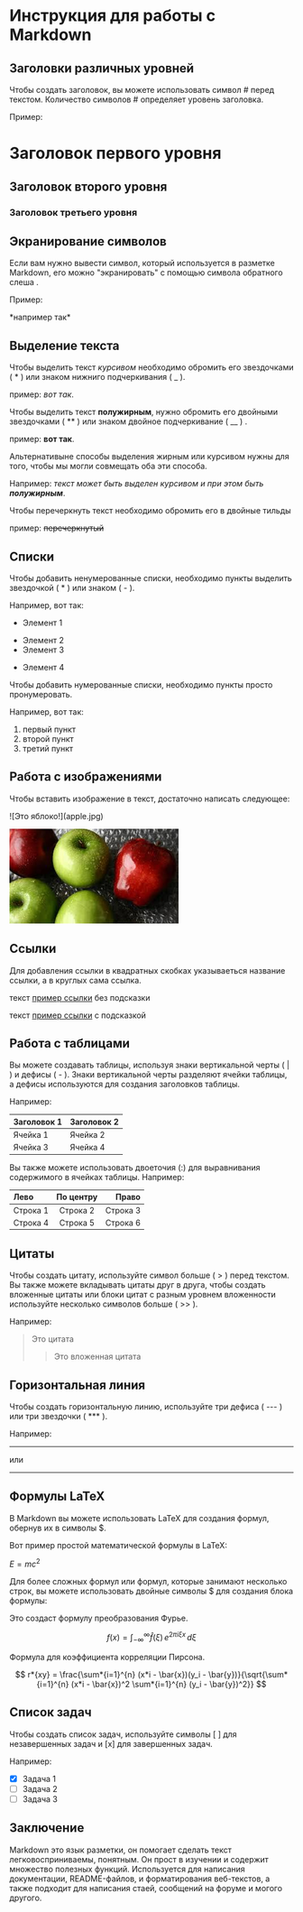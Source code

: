 # Инструкция для работы с Markdown

## Заголовки различных уровней

Чтобы создать заголовок, вы можете использовать символ \# перед текстом. Количество символов \# определяет уровень заголовка.

Пример:

# Заголовок первого уровня

## Заголовок второго уровня

### Заголовок третьего уровня

## Экранирование символов

Если вам нужно вывести символ, который используется в разметке Markdown, его можно "экранировать" с помощью символа обратного слеша \.

Пример:

\*например так\*

## Выделение текста

Чтобы выделить текст _курсивом_ необходимо обромить его звездочками ( \* ) или знаком нижниго подчеркивания ( \_ ).

пример: _вот так_.

Чтобы выделить текст **полужирным**, нужно обромить его двойными звездочками ( \*\* ) или знаком двойное подчеркивание ( \_\_ ) .

пример: **вот так**.

Альтернативыне способы выделения жирным или курсивом нужны для того, чтобы мы могли совмещать оба эти способа.

Например: _текст может быть выделен курсивом и при этом быть **полужирным**_.

Чтобы перечеркнуть текст необходимо обромить его в двойные тильды

пример: ~~перечеркнутый~~

## Списки

Чтобы добавить ненумерованные списки, необходимо пункты выделить звездочкой ( \* ) или знаком ( \- ).

Например, вот так:

- Элемент 1

* Элемент 2
* Элемент 3

- Элемент 4

Чтобы добавить нумерованные списки, необходимо пункты просто пронумеровать.

Например, вот так:

1. первый пункт
1. второй пункт
1. третий пункт

## Работа с изображениями

Чтобы вставить изображение в текст, достаточно написать следующее:

\![Это яблоко!]\(apple.jpg)

![Это яблоко!](apple.jpg)

## Ссылки

Для добавления ссылки в квадратных скобках указываеться название ссылки, а в круглых сама ссылка.

текст [пример ссылки](http.example.com) без подсказки

текст [пример ссылки](http.example.com "Всплывающая подсказка") с подсказкой

## Работа с таблицами

Вы можете создавать таблицы, используя знаки вертикальной черты ( | ) и дефисы ( - ). Знаки вертикальной черты разделяют ячейки таблицы, а дефисы используются для создания заголовков таблицы.

Например:

| Заголовок 1 | Заголовок 2 |
| ----------- | ----------- |
| Ячейка 1    | Ячейка 2    |
| Ячейка 3    | Ячейка 4    |

Вы также можете использовать двоеточия (:) для выравнивания содержимого в ячейках таблицы. Например:

| Лево     | По центру |    Право |
| :------- | :-------: | -------: |
| Строка 1 | Строка 2  | Строка 3 |
| Строка 4 | Строка 5  | Строка 6 |

## Цитаты

Чтобы создать цитату, используйте символ больше ( \> ) перед текстом. Вы также можете вкладывать цитаты друг в друга, чтобы создать вложенные цитаты или блоки цитат с разным уровнем вложенности используйте несколько символов больше ( \>\> ).

Например:

> Это цитата
>
> > Это вложенная цитата

## Горизонтальная линия

Чтобы создать горизонтальную линию, используйте три дефиса ( --- ) или три звездочки ( \*\*\* ).

Например:

<!-- prettier-ignore -->
***

<!-- prettier Меняте *** на --- (и не только их) при автоформатировании и нужет prettier_ignore -->

или

---

## Формулы LaTeX

В Markdown вы можете использовать LaTeX для создания формул, обернув их в символы $.

Вот пример простой математической формулы в LaTeX:

$E=mc^2$

Для более сложных формул или формул, которые занимают несколько строк, вы можете использовать двойные символы $ для создания блока формулы:

Это создаст формулу преобразования Фурье.

$$
f(x) = \int_{-\infty}^\infty
    \hat f(\xi)\,e^{2 \pi i \xi x}
    \,d\xi
$$

Формула для коэффициента корреляции Пирсона.

$$ r*{xy} = \frac{\sum*{i=1}^{n} (x*i - \bar{x})(y_i - \bar{y})}{\sqrt{\sum*{i=1}^{n} (x*i - \bar{x})^2 \sum*{i=1}^{n} (y_i - \bar{y})^2}} $$

## Список задач

Чтобы создать список задач, используйте символы \[ \] для незавершенных задач и \[x\] для завершенных задач.

Например:

- [x] Задача 1
- [ ] Задача 2
- [ ] Задача 3

## Заключение

Markdown это язык разметки, он помогает сделать текст легковосприниваемы, понятным. Он прост в изучении и содержит множество полезных функций. Используется для написания документации, README-файлов, и форматирования веб-текстов, а также подходит для написания стаей, сообщений на форуме и могого другого.
